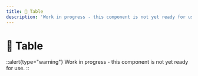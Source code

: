 ```yaml
---
title: 🔴 Table
description: 'Work in progress - this component is not yet ready for use.'
---
```


# 🔴 Table

::alert{type="warning"}
Work in progress - this component is not yet ready for use.
::
